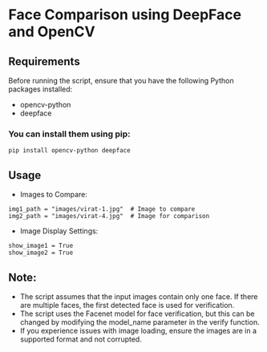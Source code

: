 # Face Comparison using DeepFace and OpenCV

## Requirements
Before running the script, ensure that you have the following Python packages installed:

- opencv-python
- deepface
### You can install them using pip:
```
pip install opencv-python deepface
```
## Usage
- Images to Compare:
```
img1_path = "images/virat-1.jpg"  # Image to compare
img2_path = "images/virat-4.jpg"  # Image for comparison

```
- Image Display Settings:
```
show_image1 = True
show_image2 = True 
```

## Note:
- The script assumes that the input images contain only one face. If there are multiple faces, the first detected face is used for verification.
- The script uses the Facenet model for face verification, but this can be changed by modifying the model_name parameter in the verify function.
- If you experience issues with image loading, ensure the images are in a supported format and not corrupted.
